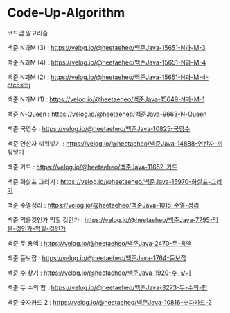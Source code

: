 # Code-Up-Algorithm
코드업 알고리즘

백준 N과M (3) : https://velog.io/@heetaeheo/백준Java-15651-N과-M-3

백준 N과M (4) : https://velog.io/@heetaeheo/백준Java-15651-N과-M-4

백준 N과M (2) : https://velog.io/@heetaeheo/백준Java-15651-N과-M-4-otc5stbj

백준 N과M (1) : https://velog.io/@heetaeheo/백준Java-15649-N과-M-1

백준 N-Queen : https://velog.io/@heetaeheo/백준Java-9663-N-Queen

백준 국영수 : https://velog.io/@heetaeheo/백준Java-10825-국영수

백준 연산자 끼워넣기 : https://velog.io/@heetaeheo/백준Java-14888-연산자-끼워넣기

백준 카드 : https://velog.io/@heetaeheo/백준Java-11652-카드

백준 화살표 그리기 : https://velog.io/@heetaeheo/백준Java-15970-화살표-그리기

백준 수열정리 : https://velog.io/@heetaeheo/백준Java-1015-수열-정리

백준 먹을것인가 먹힐 것인가 : https://velog.io/@heetaeheo/백준Java-7795-먹을-것인가-먹힐-것인가

백준 두 용액 : https://velog.io/@heetaeheo/백준Java-2470-두-용액

백준 듣보잡 : https://velog.io/@heetaeheo/백준Java-1764-듣보잡

백준 수 찾기 : https://velog.io/@heetaeheo/백준Java-1920-수-찾기

백준 두 수의 합 : https://velog.io/@heetaeheo/백준Java-3273-두-수의-합

백준 숫자카드 2 : https://velog.io/@heetaeheo/백준Java-10816-숫자카드-2
